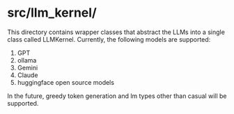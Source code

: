# src/llm_kernel/

This directory contains wrapper classes that abstract the LLMs into a single class called LLMKernel. Currently, the following models are supported:

1. GPT
2. ollama
3. Gemini
4. Claude
5. huggingface open source models

In the future, greedy token generation and lm types other than casual will be supported.
